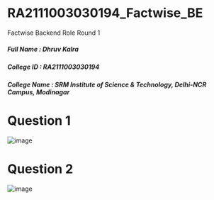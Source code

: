 # RA2111003030194_Factwise_BE
Factwise Backend Role Round 1

##### Full Name : Dhruv Kalra
##### College ID : RA2111003030194
##### College Name : SRM Institute of Science & Technology, Delhi-NCR Campus, Modinagar

# Question 1
![image](https://github.com/Decoder2003/RA2111003030194_Factwise_BE/assets/72850613/1d2c0dc1-3833-40b1-b00f-1d5c78f30491)

# Question 2
![image](https://github.com/Decoder2003/RA2111003030194_Factwise_BE/assets/72850613/2f6a76b0-7195-445f-9c71-151562849a47)
